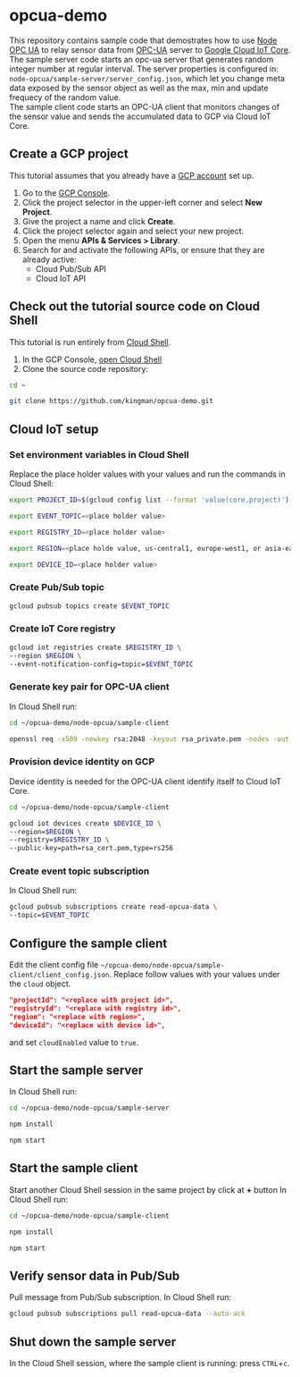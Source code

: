 # opcua-demo
This repository contains sample code that demostrates how to use [Node OPC UA](https://node-opcua.github.io/) to relay sensor data from [OPC-UA](https://opcfoundation.org/about/opc-technologies/opc-ua/) server to [Google Cloud IoT Core](https://cloud.google.com/iot-core/).  
The sample server code starts an opc-ua server that generates random integer number at regular interval. The server properties is configured in: `node-opcua/sample-server/server_config.json`, which let you change meta data exposed by the sensor object as well as the max, min and update frequecy of the random value.  
The sample client code starts an OPC-UA client that monitors changes of the sensor value and sends the accumulated data to GCP via Cloud IoT Core. 

## Create a GCP project
This tutorial assumes that you already have a [GCP account](https://console.cloud.google.com/freetrial) set up.

1. Go to the [GCP Console](https://console.cloud.google.com).
1. Click the project selector in the upper-left corner and select **New Project**.
1. Give the project a name and click **Create**.
1. Click the project selector again and select your new project.
1. Open the menu **APIs & Services > Library**.
1. Search for and activate the following APIs, or ensure that they are already active:
    - Cloud Pub/Sub API
    - Cloud IoT API
##  Check out the tutorial source code on Cloud Shell
This tutorial is run entirely from [Cloud Shell](https://cloud.google.com/shell/docs/features).
1. In the GCP Console, [open Cloud Shell](http://console.cloud.google.com/?cloudshell=true)
1. Clone the source code repository:
```bash
cd ~

git clone https://github.com/kingman/opcua-demo.git
```

## Cloud IoT setup
### Set environment variables in Cloud Shell
Replace the place holder values with your values and run the commands in Cloud Shell:
```bash
export PROJECT_ID=$(gcloud config list --format 'value(core.project)')

export EVENT_TOPIC=<place holder value>

export REGISTRY_ID=<place holder value>

export REGION=<place holde value, us-central1, europe-west1, or asia-east1>

export DEVICE_ID=<place holder value>
```
### Create Pub/Sub topic
```bash
gcloud pubsub topics create $EVENT_TOPIC
```
### Create IoT Core registry
```bash
gcloud iot registries create $REGISTRY_ID \
--region $REGION \
--event-notification-config=topic=$EVENT_TOPIC
```
### Generate key pair for OPC-UA client
In Cloud Shell run:
```bash
cd ~/opcua-demo/node-opcua/sample-client

openssl req -x509 -newkey rsa:2048 -keyout rsa_private.pem -nodes -out rsa_cert.pem -subj "/CN=unused"
```
### Provision device identity on GCP
Device identity is needed for the OPC-UA client identify itself to Cloud IoT Core. 
```bash
cd ~/opcua-demo/node-opcua/sample-client

gcloud iot devices create $DEVICE_ID \
--region=$REGION \
--registry=$REGISTRY_ID \
--public-key=path=rsa_cert.pem,type=rs256
```
### Create event topic subscription
In Cloud Shell run:
```bash
gcloud pubsub subscriptions create read-opcua-data \
--topic=$EVENT_TOPIC
```

## Configure the sample client
Edit the client config file `~/opcua-demo/node-opcua/sample-client/client_config.json`. Replace follow values with your values under the `cloud` object.
```json
"projectId": "<replace with project id>",
"registryId": "<replace with registry id>",
"region": "<replace with region>",
"deviceId": "<replace with device id>",
```
and set `cloudEnabled` value to `true`.

## Start the sample server
In Cloud Shell run:
```bash
cd ~/opcua-demo/node-opcua/sample-server

npm install

npm start
```

## Start the sample client
Start another Cloud Shell session in the same project by click at **+** button
In Cloud Shell run:
```bash
cd ~/opcua-demo/node-opcua/sample-client

npm install

npm start
```

## Verify sensor data in Pub/Sub
Pull message from Pub/Sub subscription. In Cloud Shell run:
```bash
gcloud pubsub subscriptions pull read-opcua-data --auto-ack
```

## Shut down the sample server
In the Cloud Shell session, where the sample client is running: press `CTRL`+`c`.